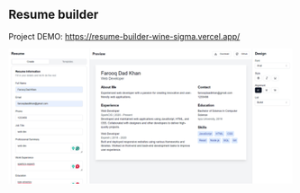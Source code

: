 
## Resume builder

Project DEMO:  https://resume-builder-wine-sigma.vercel.app/


<img src="public/ss.png" alt="Project demo" />

